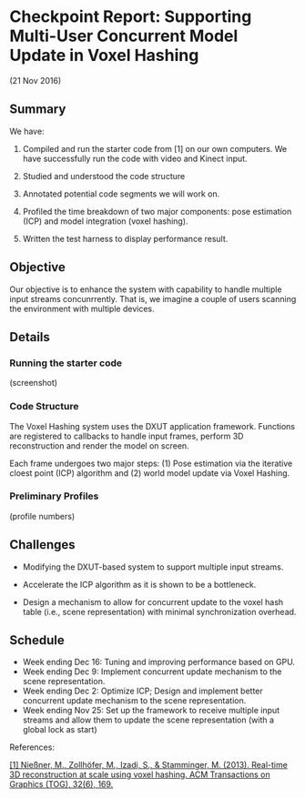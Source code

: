 # Checkpoint Report: Supporting Multi-User Concurrent Model Update in Voxel Hashing 

(21 Nov 2016)

## Summary

We have:

1. Compiled and run the starter code from [1] on our own computers. We have successfully run the code with video and Kinect input.

2. Studied and understood the code structure

3. Annotated potential code segments we will work on.

4. Profiled the time breakdown of two major components: pose estimation (ICP) and model integration (voxel hashing).

5. Written the test harness to display performance result.


## Objective

Our objective is to enhance the system with capability to handle multiple input streams concunrrently. That is, we imagine a couple of users scanning the environment with multiple devices. 


## Details

### Running the starter code 

(screenshot)

### Code Structure

The Voxel Hashing system uses the DXUT application framework. Functions are registered to callbacks to handle input frames, perform 3D reconstruction and render the model on screen.

Each frame undergoes two major steps: (1) Pose estimation via the iterative cloest point (ICP) algorithm and (2) world model update via Voxel Hashing.

### Preliminary Profiles

(profile numbers)


## Challenges

+ Modifying the DXUT-based system to support multiple input streams.

+ Accelerate the ICP algorithm as it is shown to be a bottleneck.

+ Design a mechanism to allow for concurrent update to the voxel hash table (i.e., scene representation) with minimal synchronization overhead.


## Schedule

+ Week ending Dec 16: Tuning and improving performance based on GPU.
+ Week ending Dec 9: Implement concurrent update mechanism to the scene representation.
+ Week ending Dec 2: Optimize ICP; Design and implement better concurrent update mechanism to the scene representation.
+ Week ending Nov 25: Set up the framework to receive multiple input streams and allow them to update the scene representation (with a global lock as start)


References:

[[1] Nießner, M., Zollhöfer, M., Izadi, S., & Stamminger, M. (2013). Real-time 3D reconstruction at scale using voxel hashing. ACM Transactions on Graphics (TOG), 32(6), 169.](http://www.graphics.stanford.edu/~niessner/niessner2013hashing.html)
